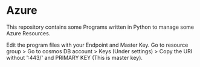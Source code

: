 # Azure
This repository contains some Programs written in Python to manage some Azure Resources.

Edit the program files with your Endpoint and Master Key.
Go to resource group > Go to cosmos DB account > Keys (Under settings) > Copy the URI without ':443/' and PRIMARY KEY (This is master key).

